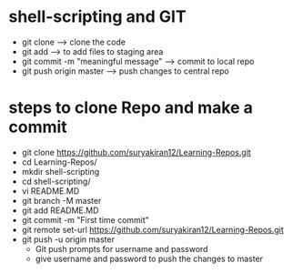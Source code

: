 # shell-scripting and GIT

* git clone <URL>                    --> clone the code
* git add <file-name>                --> to add files to staging area
* git commit -m "meaningful message" --> commit to local repo
* git push origin master             --> push changes to central repo

# steps to clone Repo and make a commit

* git clone https://github.com/suryakiran12/Learning-Repos.git
* cd Learning-Repos/
* mkdir shell-scripting
* cd shell-scripting/
* vi README.MD
* git branch -M master
* git add README.MD
* git commit -m "First time commit"
* git remote set-url https://github.com/suryakiran12/Learning-Repos.git
* git push -u origin master
   * Git push prompts for username and password
   * give username and password to push the changes to master